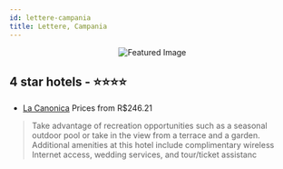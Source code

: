 ```yaml
---
id: lettere-campania
title: Lettere, Campania
---
```


<center><img src="https://i.travelapi.com/hotels/16000000/15770000/15765000/15764969/0ef232db_z.jpg" alt="Featured Image" /></center>


##  4 star hotels - ⭐️⭐️⭐️⭐️

-    [La Canonica](https://us.hurb.com/hotels/lettere/la-canonica-JNP-JP934407?cmp=18055) Prices from R$246.21
   > Take advantage of recreation opportunities such as a seasonal outdoor pool or take in the view from a terrace and a garden. Additional amenities at this hotel include complimentary wireless Internet access, wedding services, and tour/ticket assistanc
